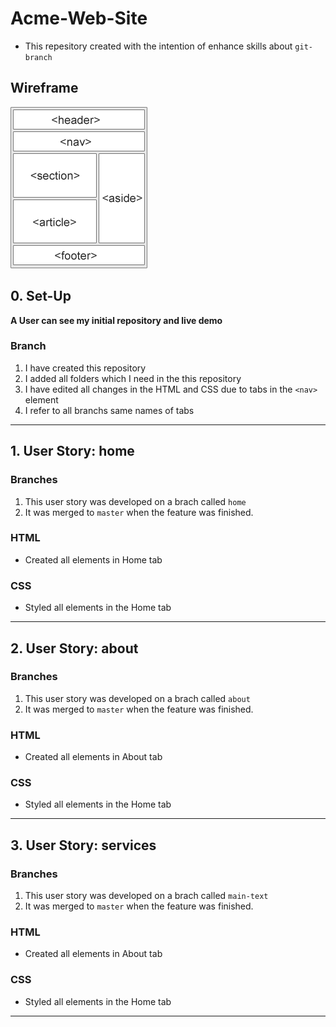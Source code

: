 # Acme-Web-Site

- This repesitory created with the intention of enhance skills about `git-branch`


## Wireframe

![wireframe](./wireframe.gif)

## 0. Set-Up

__A User can see my initial repository and live demo__

### Branch

1. I have created this repository 
1. I added all folders which I need in the this repository 
1. I have edited all changes in the HTML and CSS due to tabs in the `<nav>` element 
1. I refer to all branchs same names of tabs 
---

## 1. User Story: home 

### Branches

1. This user story was developed on a brach called `home`
1. It was merged to `master` when the feature was finished.

### HTML

- Created all elements in Home tab 

### CSS

- Styled all elements in the Home tab

---

## 2. User Story: about 


### Branches

1. This user story was developed on a brach called `about`
1. It was merged to `master` when the feature was finished.

### HTML

- Created all elements in About tab 

### CSS
- Styled all elements in the Home tab


---

## 3. User Story: services 


### Branches

1. This user story was developed on a brach called `main-text`
1. It was merged to `master` when the feature was finished.

### HTML

- Created all elements in About tab 

### CSS

- Styled all elements in the Home tab

---

